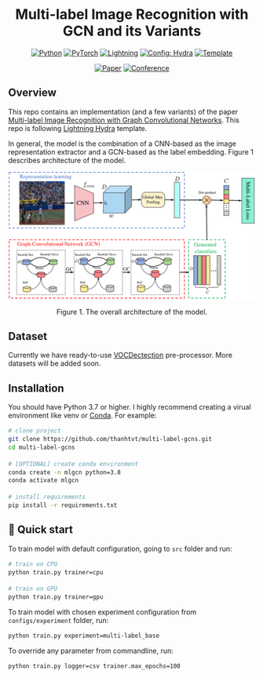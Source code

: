 <div align="center">

# Multi-label Image Recognition with GCN and its Variants

<a href="https://github.com/pre-commit/pre-commit"><img alt="Python" src="https://img.shields.io/badge/-Python_3.6+-blue?logo=python&logoColor=white"></a>
<a href="https://pytorch.org/get-started/locally/"><img alt="PyTorch" src="https://img.shields.io/badge/PyTorch-ee4c2c?logo=pytorch&logoColor=white"></a>
<a href="https://pytorchlightning.ai/"><img alt="Lightning" src="https://img.shields.io/badge/-Lightning-792ee5?logo=pytorchlightning&logoColor=white"></a>
<a href="https://hydra.cc/"><img alt="Config: Hydra" src="https://img.shields.io/badge/Config-Hydra-89b8cd"></a>
<a href="https://github.com/ashleve/lightning-hydra-template"><img alt="Template" src="https://img.shields.io/badge/-Lightning--Hydra--Template-017F2F?style=flat&logo=github&labelColor=gray"></a>

<a href="https://arxiv.org/abs/1904.03582"><img alt="Paper" src="http://img.shields.io/badge/paper-arxiv.1904.03582-B31B1B.svg"></a>
<a href="https://openaccess.thecvf.com/CVPR2019"><img alt="Conference" src="https://img.shields.io/badge/CVPR-2019-4b44ce.svg"></a>

</div>

## Overview
This repo contains an implementation (and a few variants) of the paper [Multi-label Image Recognition with Graph Convolutional Networks](https://arxiv.org/abs/1904.03582). This repo is following [Lightning Hydra](https://github.com/ashleve/lightning-hydra-template) template.

In general, the model is the combination of a CNN-based as the image representation extractor and a GCN-based as the label embedding. Figure 1 describes architecture of the model.

<div align="center">
<img src="./static/architecture.png" alt="architecture" width="600"/>

Figure 1. The overall architecture of the model.
</div>

## Dataset

Currently we have ready-to-use [VOCDectection](https://pytorch.org/vision/stable/generated/torchvision.datasets.VOCDetection.html) pre-processor. More datasets will be added soon.

## Installation
You should have Python 3.7 or higher. I highly recommend creating a virual environment like venv or [Conda](https://docs.conda.io/en/latest/miniconda.html). For example:

```bash
# clone project
git clone https://github.com/thanhtvt/multi-label-gcns.git
cd multi-label-gcns

# [OPTIONAL] create conda environment
conda create -n mlgcn python=3.8
conda activate mlgcn

# install requirements
pip install -r requirements.txt
```

## 🚀 Quick start
To train model with default configuration, going to `src` folder and run:

```bash
# train on CPU
python train.py trainer=cpu

# train on GPU
python train.py trainer=gpu
```

To train model with chosen experiment configuration from `configs/experiment` folder, run:

```bash
python train.py experiment=multi-label_base
```

To override any parameter from commandline, run:

```bash
python train.py logger=csv trainer.max_epochs=100
```